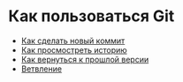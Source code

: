 # Как пользоваться Git
- [Как сделать новый коммит](./commit_help.md)
- [Как просмостреть историю](./log_help.md)
- [Как вернуться к прошлой версии](./reset_help.md)
- [Ветвление](./branch_help.md)
